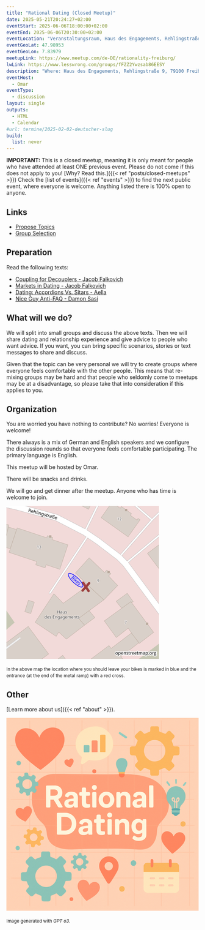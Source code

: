 ```yaml
---
title: "Rational Dating (Closed Meetup)"
date: 2025-05-21T20:24:27+02:00
eventStart: 2025-06-06T18:00:00+02:00
eventEnd: 2025-06-06T20:30:00+02:00
eventLocation: "Veranstaltungsraum, Haus des Engagements, Rehlingstraße 9, 79100 Freiburg"
eventGeoLat: 47.98953
eventGeoLon: 7.83979
meetupLink: https://www.meetup.com/de-DE/rationality-freiburg/
lwLink: https://www.lesswrong.com/groups/fFZZ2Ywzsab86EESY
description: "Where: Haus des Engagements, Rehlingstraße 9, 79100 Freiburg. When: Friday, June 6th 2025 at 18:00 hours CEST."
eventHost:
  - Omar
eventType:
  - discussion
layout: single
outputs:
  - HTML
  - Calendar
#url: termine/2025-02-02-deutscher-slug
build:
  list: never
---
```


**IMPORTANT:** This is a closed meetup, meaning it is only meant for people who
have attended at least ONE previous event. Please do not come if this does not
apply to you! [Why? Read this.]({{< ref "posts/closed-meetups" >}}) Check the
[list of events]({{< ref "events" >}}) to find the next public event, where
everyone is welcome. Anything listed there is 100% open to anyone.


## Links

* [Propose Topics](https://forms.gle/fjtRhi74i62NUPdh9)
* [Group Selection](https://forms.gle/Yys2p1DmxAGJVcHb6)


## Preparation

Read the following texts:

* [Coupling for Decouplers - Jacob Falkovich](https://www.secondperson.dating/p/decouplers)
* [Markets in Dating - Jacob Falkovich](https://www.secondperson.dating/p/markets-in-dating)
* [Dating: Accordions Vs. Sitars - Aella](https://knowingless.com/2017/10/21/dating-accordions-vs-sitars/)
* [Nice Guy Anti-FAQ - Damon Sasi](https://daystareld.com/nice-guy-anti-faq/)


## What will we do?

We will split into small groups and discuss the above texts. Then we will share
dating and relationship experience and give advice to people who want advice.
If you want, you can bring specific scenarios, stories or text messages to
share and discuss.

Given that the topic can be very personal we will try to create groups where
everyone feels comfortable with the other people. This means that re-mixing groups
may be hard and that people who seldomly come to meetups may be at a
disadvantage, so please take that into consideration if this applies to you.


## Organization

You are worried you have nothing to contribute? No worries! Everyone is
welcome!

There always is a mix of German and English speakers and we configure the
discussion rounds so that everyone feels comfortable participating. The primary
language is English.

This meetup will be hosted by Omar.

There will be snacks and drinks.

We will go and get dinner after the meetup. Anyone who has time is welcome to
join.

![Location (Veranstaltungsraum, Haus des Engagements)](/images/hde-new-building-2.png)

<small>In the above map the location where you should leave your bikes is marked
in blue and the entrance (at the end of the metal ramp) with a red cross.</small>


## Other

[Learn more about us]({{< ref "about" >}}).

![Rational Dating](cover.png "Rational Dating")

<small>Image generated with _GPT o3_.</small>
